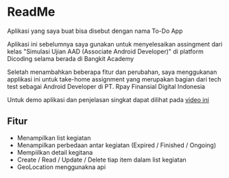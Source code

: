 # ReadMe

Aplikasi yang saya buat bisa disebut dengan nama To-Do App

Aplikasi ini sebelumnya saya gunakan untuk menyelesaikan assingment dari kelas "Simulasi Ujian AAD (Associate Android Developer)" di platform Dicoding selama berada di Bangkit Academy

Seletah menambahkan beberapa fitur dan perubahan, saya menggukanan applikasi ini untuk take-home assignment yang merupakan bagian dari tech test sebagai Android Developer di PT. Rpay Finansial Digital Indonesia

Untuk demo aplikasi dan penjelasan singkat dapat dilihat pada [video ini](https://drive.google.com/file/d/1wIpw0hBC3tXHrBvH8rUTDnZNP0lFh9Cv/view?usp=sharing)

## Fitur

- Menampilkan list kegiatan
- Menampilkan perbedaan antar kegiatan (Expired / Finished / Ongoing)
- Mempiilkan detail kegitana
- Create / Read / Update / Delete tiap item dalam list kegiatan
- GeoLocation menggunakna api


